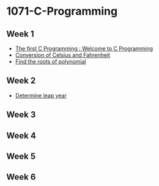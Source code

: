 # 1071-C-Programming

## Week 1

- [The first C Programming : Welcome to C Programming](https://github.com/407410116/1071-C-Programming/blob/master/w01/welcome.cpp)
- [Conversion of Celsius and Fahrenheit](https://github.com/407410116/1071-C-Programming/blob/master/w01/tempconvert.cpp)
- [Find the roots of polynomial](https://github.com/407410116/1071-C-Programming/blob/master/w01/roots.cpp)

## Week 2

- [Determine leap year]()
## Week 3
## Week 4
## Week 5
## Week 6

  
<!--stackedit_data:
eyJoaXN0b3J5IjpbNzMzMzA0OTAzLDE3MzM0NDU2NzcsLTgyND
AxOTEyN119
-->